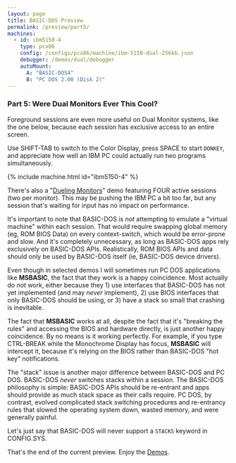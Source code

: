 ```yaml
---
layout: page
title: BASIC-DOS Preview
permalink: /preview/part5/
machines:
  - id: ibm5150-4
    type: pcx86
    config: /configs/pcx86/machine/ibm-5150-dual-256kb.json
    debugger: /demos/dual/debugger
    autoMount:
      A: "BASIC-DOS4"
      B: "PC DOS 2.00 (Disk 2)"
---
```


### Part 5: Were Dual Monitors Ever This Cool?

Foreground sessions are even more useful on Dual Monitor systems, like the
one below, because each session has exclusive access to an entire screen.

Use SHIFT-TAB to switch to the Color Display, press SPACE to start `DONKEY`,
and appreciate how well an IBM PC could actually run two programs simultaneously.

{% include machine.html id="ibm5150-4" %}

There's also a "[Dueling Monitors](../../demos/dual/multi/)" demo featuring
FOUR active sessions (two per monitor).  This may be pushing the IBM PC a bit
too far, but any session that's waiting for input has no impact on performance.

It's important to note that BASIC-DOS is *not* attempting to emulate a
"virtual machine" within each session.  That would require swapping global
memory (eg, ROM BIOS Data) on every context-switch, which would be error-prone
and slow.  And it's completely unnecessary, as long as BASIC-DOS apps rely
exclusively on BASIC-DOS APIs.  Realistically, ROM BIOS APIs and data should
only be used by BASIC-DOS itself (ie, BASIC-DOS device drivers).

Even though in selected demos I will sometimes run PC DOS applications like
**MSBASIC**, the fact that they work is a happy coincidence.  Most actually do
*not* work, either because they 1) use interfaces that BASIC-DOS has not yet
implemented (and may *never* implement), 2) use BIOS interfaces that only
BASIC-DOS should be using, or 3) have a stack so small that crashing is
inevitable.

The fact that **MSBASIC** works at all, despite the fact that it's "breaking
the rules" and accessing the BIOS and hardware directly, is just another happy
coincidence.  By no means is it working perfectly.  For example, if you type
CTRL-BREAK while the Monochrome Display has focus, **MSBASIC** will intercept
it, because it's relying on the BIOS rather than BASIC-DOS "hot key" notifications.

The "stack" issue is another major difference between BASIC-DOS and PC DOS.
BASIC-DOS *never* switches stacks within a session.  The BASIC-DOS philosophy
is simple: BASIC-DOS APIs should be re-entrant and apps should provide as much
stack space as their calls require.  PC DOS, by contrast, evolved complicated
stack switching procedures and re-entrancy rules that slowed the operating
system down, wasted memory, and were generally painful.

Let's just say that BASIC-DOS will never support a `STACKS` keyword in CONFIG.SYS.

That's the end of the current preview.  Enjoy the [Demos](/demos/).

